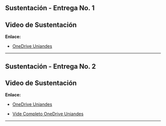 ## Sustentación - Entrega No. 1

## Video de Sustentación
**Enlace:**
- [OneDrive Uniandes](https://uniandes-my.sharepoint.com/:v:/g/personal/f_parrav_uniandes_edu_co/ERFeXB6tz-tEumL6fWcdOfkBm2pVc_qBrpKU8aXaS7BZ2g)


---

## Sustentación - Entrega No. 2

## Video de Sustentación
**Enlace:**
- [OneDrive Uniandes](https://uniandes-my.sharepoint.com/:f:/g/personal/f_parrav_uniandes_edu_co/Er1Jdf-MuipNkUeHlLLB4jsBkqjWpJ__TxntqOvk08uDmQ)
  
- [Vide Completo OneDrive Uniandes](https://uniandes-my.sharepoint.com/:v:/g/personal/f_parrav_uniandes_edu_co/ESMsfDhzfVxBityPnaiHk4MBbrKsP1CImKW2iT2se5gBBg?nav=eyJyZWZlcnJhbEluZm8iOnsicmVmZXJyYWxBcHAiOiJPbmVEcml2ZUZvckJ1c2luZXNzIiwicmVmZXJyYWxBcHBQbGF0Zm9ybSI6IldlYiIsInJlZmVycmFsTW9kZSI6InZpZXciLCJyZWZlcnJhbFZpZXciOiJNeUZpbGVzTGlua0NvcHkifX0&e=kPGxmk)

---
